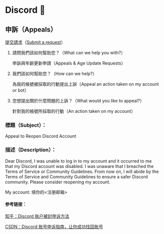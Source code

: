 # Discord 👾

## 申訴（Appeals）

[提交請求](https://support.discord.com/hc/zh-tw/requests/new?ticket_form%20id=360000029731)（[Submit a request](https://support.discord.com/hc/en-us/requests/new?ticket_form_id=360000029731)）

1. 請問我們該如何幫助您？（What can we help you with?）

   申訴與年齡更新申請（Appeals & Age Update Requests）

2. 我們該如何幫助您？（How can we help?）

   為我的帳號被採取的行動提出上訴（Appeal an action taken on my account or bot）

3. 您想提出關於什麼問題的上訴？（What would you like to appeal?）

   針對我的帳號所採取的行動（An action taken on my account）

### 標題（Subject）：

Appeal to Reopen Discord Account

### 描述（Description）：

Dear Discord, I was unable to log in to my account and it occurred to me that my Discord account was disabled. I was unaware that I breached the Terms of Service or Community Guidelines. From now on, I will abide by the Terms of Service and Community Guidelines to ensure a safer Discord community. Please consider reopening my account.

My account: 填你的<注册邮箱>

#### 参考链接：

[知乎：Discord 账户被封申诉方法](https://zhuanlan.zhihu.com/p/483085856)

[CSDN：Discord 账号申诉指南，让你成功找回账号](https://blog.csdn.net/dongdonglin77/article/details/136716352)

